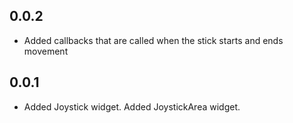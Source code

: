 ## 0.0.2

* Added callbacks that are called when the stick starts and ends movement

## 0.0.1

* Added Joystick widget. Added JoystickArea widget.